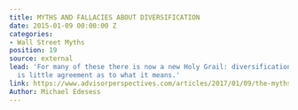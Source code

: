 ```yaml
---
title: MYTHS AND FALLACIES ABOUT DIVERSIFICATION
date: 2015-01-09 00:00:00 Z
categories:
- Wall Street Myths
position: 19
source: external
lead: 'For many of these there is now a new Holy Grail: diversification. But there
  is little agreement as to what it means.'
link: https://www.advisorperspectives.com/articles/2017/01/09/the-myths-and-fallacies-about-diversified-portfolios
Author: Michael Edesess
---
```


